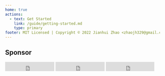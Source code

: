 ```yaml
---
home: true
actions:
  - text: Get Started
    link: /guide/getting-started.md
    type: primary
footer: MIT Licensed | Copyright © 2022 Jianhui Zhao <zhaojh329@gmail.com>
---
```


## Sponsor

<Sponsors :sponsors="[
  {
    url: 'https://www.gl-inet.com',
    logo: 'https://www.gl-inet.com/logo.svg'
  },
  {
    url: 'https://www.iyunlink.com',
    logo: 'https://www.iyunlink.com/upload/202208/1661233625.png'
  },
  {
    url: 'https://forgotfun.org',
    title: '佐须之男'
  }
]"/>

<iframe src="https://ghbtns.com/github-btn.html?user=zhaojh329&repo=oui&type=star&count=true&size=large" frameborder="0" scrolling="0" width="160px" height="30px"></iframe>
<iframe src="https://ghbtns.com/github-btn.html?user=zhaojh329&repo=oui&type=watch&count=true&size=large&v=2" frameborder="0" scrolling="0" width="160px" height="30px"></iframe>
<iframe src="https://ghbtns.com/github-btn.html?user=zhaojh329&repo=oui&type=fork&count=true&size=large" frameborder="0" scrolling="0" width="158px" height="30px"></iframe>
